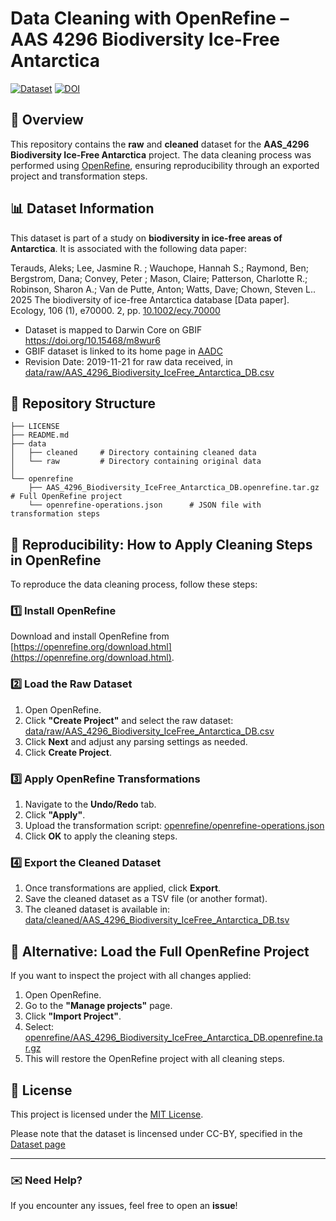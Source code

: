 # Data Cleaning with OpenRefine – AAS 4296 Biodiversity Ice-Free Antarctica


[![Dataset](https://img.shields.io/badge/Dataset-10.15468/m8wur6-Hex#509E2F)](https://doi.org/10.15468/m8wur6)
[![DOI](https://zenodo.org/badge/950454599.svg)](https://doi.org/10.5281/zenodo.15052141)



## 📖 Overview
This repository contains the **raw** and **cleaned** dataset for the **AAS_4296 Biodiversity Ice-Free Antarctica** project. The data cleaning process was performed using [OpenRefine](https://openrefine.org/), ensuring reproducibility through an exported project and transformation steps.

## 📊 Dataset Information
This dataset is part of a study on **biodiversity in ice-free areas of Antarctica**. It is associated with the following data paper:

Terauds, Aleks; Lee, Jasmine R. ; Wauchope, Hannah S.; Raymond, Ben; Bergstrom, Dana; Convey, Peter ; Mason, Claire; Patterson, Charlotte R.; Robinson, Sharon A.; Van de Putte, Anton; Watts, Dave; Chown, Steven L.. 2025 The biodiversity of ice-free Antarctica database [Data paper]. Ecology, 106 (1), e70000. 2, pp. [10.1002/ecy.70000](https://doi.org/10.1002/ecy.70000) 

- Dataset is mapped to Darwin Core on GBIF https://doi.org/10.15468/m8wur6
- GBIF dataset is linked to its home page in [AADC](http://dx.doi.org/doi:10.4225/15/59100ba9157f7)
- Revision Date: 2019-11-21 for raw data received, in [data/raw/AAS_4296_Biodiversity_IceFree_Antarctica_DB.csv](./data/raw/AAS_4296_Biodiversity_IceFree_Antarctica_DB.csv)

## 📂 Repository Structure

```
├── LICENSE
├── README.md
├── data
│   ├── cleaned		# Directory containing cleaned data
│   └── raw			# Directory containing original data
│       
└── openrefine
    ├── AAS_4296_Biodiversity_IceFree_Antarctica_DB.openrefine.tar.gz # Full OpenRefine project
    └── openrefine-operations.json 		# JSON file with transformation steps
```

## 🚀 Reproducibility: How to Apply Cleaning Steps in OpenRefine
To reproduce the data cleaning process, follow these steps:

### **1️⃣ Install OpenRefine**
Download and install OpenRefine from [https://openrefine.org/download.html](https://openrefine.org/download.html).

### **2️⃣ Load the Raw Dataset**
1. Open OpenRefine.
2. Click **"Create Project"** and select the raw dataset: [data/raw/AAS_4296_Biodiversity_IceFree_Antarctica_DB.csv](./data/raw/AAS_4296_Biodiversity_IceFree_Antarctica_DB.csv)
3. Click **Next** and adjust any parsing settings as needed.
4. Click **Create Project**.

### **3️⃣ Apply OpenRefine Transformations**
1. Navigate to the **Undo/Redo** tab.
2. Click **"Apply"**.
3. Upload the transformation script: [openrefine/openrefine-operations.json](./openrefine/openrefine-operations.json)
4. Click **OK** to apply the cleaning steps.

### **4️⃣ Export the Cleaned Dataset**
1. Once transformations are applied, click **Export**.
2. Save the cleaned dataset as a TSV file (or another format).
3. The cleaned dataset is available in: [data/cleaned/AAS_4296_Biodiversity_IceFree_Antarctica_DB.tsv](./data/cleaned/AAS_4296_Biodiversity_IceFree_Antarctica_DB.tsv)


## 📜 Alternative: Load the Full OpenRefine Project
If you want to inspect the project with all changes applied:
1. Open OpenRefine.
2. Go to the **"Manage projects"** page.
3. Click **"Import Project"**.
4. Select: [openrefine/AAS_4296_Biodiversity_IceFree_Antarctica_DB.openrefine.tar.gz](./openrefine/AAS_4296_Biodiversity_IceFree_Antarctica_DB.openrefine.tar.gz)
5. This will restore the OpenRefine project with all cleaning steps.

## 📌 License
This project is licensed under the [MIT License](LICENSE).

Please note that the dataset is lincensed under CC-BY, specified in the [Dataset page](http://dx.doi.org/doi:10.4225/15/59100ba9157f7)

---

### ✉️ Need Help?
If you encounter any issues, feel free to open an **issue**!







